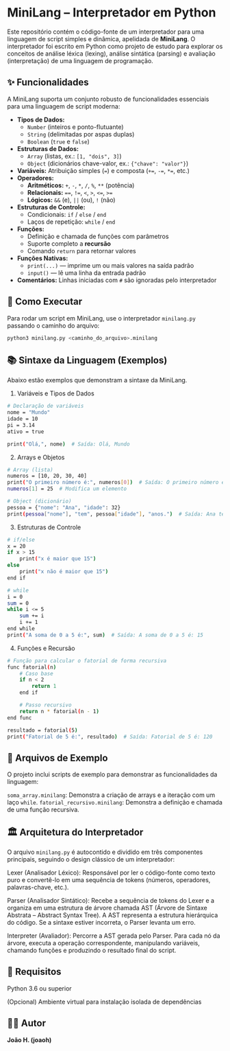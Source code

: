 # MiniLang – Interpretador em Python

Este repositório contém o código-fonte de um interpretador para uma linguagem de script simples e dinâmica, apelidada de **MiniLang**. O interpretador foi escrito em Python como projeto de estudo para explorar os conceitos de análise léxica (lexing), análise sintática (parsing) e avaliação (interpretação) de uma linguagem de programação.

## ✨ Funcionalidades

A MiniLang suporta um conjunto robusto de funcionalidades essenciais para uma linguagem de script moderna:

- **Tipos de Dados:**
  - `Number` (inteiros e ponto-flutuante)
  - `String` (delimitadas por aspas duplas)
  - `Boolean` (`true` e `false`)
- **Estruturas de Dados:**
  - `Array` (listas, ex.: `[1, "dois", 3]`)
  - `Object` (dicionários chave-valor, ex.: `{"chave": "valor"}`)
- **Variáveis:** Atribuição simples (`=`) e composta (`+=`, `-=`, `*=`, etc.)
- **Operadores:**
  - **Aritméticos:** `+`, `-`, `*`, `/`, `%`, `**` (potência)
  - **Relacionais:** `==`, `!=`, `<`, `>`, `<=`, `>=`
  - **Lógicos:** `&&` (e), `||` (ou), `!` (não)
- **Estruturas de Controle:**
  - Condicionais: `if` / `else` / `end`
  - Laços de repetição: `while` / `end`
- **Funções:**
  - Definição e chamada de funções com parâmetros
  - Suporte completo a **recursão**
  - Comando `return` para retornar valores
- **Funções Nativas:**
  - `print(...)` — imprime um ou mais valores na saída padrão
  - `input()` — lê uma linha da entrada padrão
- **Comentários:** Linhas iniciadas com `#` são ignoradas pelo interpretador

## 🚀 Como Executar

Para rodar um script em MiniLang, use o interpretador `minilang.py` passando o caminho do arquivo:

```bash
python3 minilang.py <caminho_do_arquivo>.minilang

```

## 📚 Sintaxe da Linguagem (Exemplos)
Abaixo estão exemplos que demonstram a sintaxe da MiniLang.

1. Variáveis e Tipos de Dados

```bash
# Declaração de variáveis
nome = "Mundo"
idade = 10
pi = 3.14
ativo = true

print("Olá,", nome)  # Saída: Olá, Mundo

```

2. Arrays e Objetos

```bash
# Array (lista)
numeros = [10, 20, 30, 40]
print("O primeiro número é:", numeros[0])  # Saída: O primeiro número é: 10
numeros[1] = 25  # Modifica um elemento

# Object (dicionário)
pessoa = {"nome": "Ana", "idade": 32}
print(pessoa["nome"], "tem", pessoa["idade"], "anos.")  # Saída: Ana tem 32 anos.

```

3. Estruturas de Controle

```bash
# if/else
x = 20
if x > 15
    print("x é maior que 15")
else
    print("x não é maior que 15")
end if

# while
i = 0
sum = 0
while i <= 5
    sum += i
    i += 1
end while
print("A soma de 0 a 5 é:", sum)  # Saída: A soma de 0 a 5 é: 15


```
4. Funções e Recursão

```bash
# Função para calcular o fatorial de forma recursiva
func fatorial(n)
    # Caso base
    if n < 2
        return 1
    end if

    # Passo recursivo
    return n * fatorial(n - 1)
end func

resultado = fatorial(5)
print("Fatorial de 5 é:", resultado)  # Saída: Fatorial de 5 é: 120

```

## 📂 Arquivos de Exemplo
O projeto inclui scripts de exemplo para demonstrar as funcionalidades da linguagem:

`soma_array.minilang`: Demonstra a criação de arrays e a iteração com um laço `while`.
`fatorial_recursivo.minilang`: Demonstra a definição e chamada de uma função recursiva.

## 🏛️ Arquitetura do Interpretador

O arquivo `minilang.py` é autocontido e dividido em três componentes principais, seguindo o design clássico de um interpretador:

Lexer (Analisador Léxico):
Responsável por ler o código-fonte como texto puro e convertê-lo em uma sequência de tokens (números, operadores, palavras-chave, etc.).

Parser (Analisador Sintático):
Recebe a sequência de tokens do Lexer e a organiza em uma estrutura de árvore chamada AST (Árvore de Sintaxe Abstrata – Abstract Syntax Tree). A AST representa a estrutura hierárquica do código. Se a sintaxe estiver incorreta, o Parser levanta um erro.

Interpreter (Avaliador):
Percorre a AST gerada pelo Parser. Para cada nó da árvore, executa a operação correspondente, manipulando variáveis, chamando funções e produzindo o resultado final do script.

## 🔧 Requisitos
Python 3.6 ou superior

(Opcional) Ambiente virtual para instalação isolada de dependências

## 👨‍💻 Autor
**João H. (joaoh)** 
